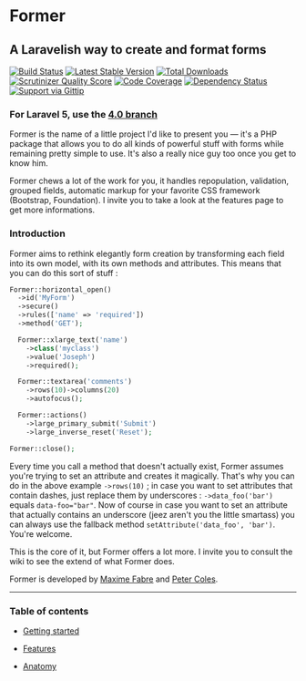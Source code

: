 # Former
## A Laravelish way to create and format forms

[![Build Status](http://img.shields.io/travis/Anahkiasen/former.svg?style=flat)](https://travis-ci.org/Anahkiasen/former)
[![Latest Stable Version](http://img.shields.io/packagist/v/anahkiasen/former.svg?style=flat)](https://packagist.org/packages/anahkiasen/former)
[![Total Downloads](http://img.shields.io/packagist/dt/anahkiasen/former.svg?style=flat)](https://packagist.org/packages/anahkiasen/former)
[![Scrutinizer Quality Score](http://img.shields.io/scrutinizer/g/Anahkiasen/former.svg?style=flat)](https://scrutinizer-ci.com/g/Anahkiasen/former/)
[![Code Coverage](http://img.shields.io/scrutinizer/coverage/g/Anahkiasen/former.svg?style=flat)](https://scrutinizer-ci.com/g/Anahkiasen/former/)
[![Dependency Status](https://www.versioneye.com/user/projects/54363f5eb2a9c51d400000d0/badge.svg?style=flat)](https://www.versioneye.com/user/projects/54363f5eb2a9c51d400000d0)
[![Support via Gittip](http://img.shields.io/gittip/Anahkiasen.svg?style=flat)](https://www.gittip.com/Anahkiasen/)

### For Laravel 5, use the [4.0 branch](https://github.com/Anahkiasen/former/tree/4.0)

Former is the name of a little project I'd like to present you — it's a PHP package that allows you to do all kinds of powerful stuff with forms while remaining pretty simple to use. It's also a really nice guy too once you get to know him.

Former chews a lot of the work for you, it handles repopulation, validation, grouped fields, automatic markup for your favorite CSS framework (Bootstrap, Foundation). I invite you to take a look at the features page to get more informations.

### Introduction

Former aims to rethink elegantly form creation by transforming each field into its own model, with its own methods and attributes. This means that you can do this sort of stuff :

```php
Former::horizontal_open()
  ->id('MyForm')
  ->secure()
  ->rules(['name' => 'required'])
  ->method('GET');

  Former::xlarge_text('name')
    ->class('myclass')
    ->value('Joseph')
    ->required();

  Former::textarea('comments')
    ->rows(10)->columns(20)
    ->autofocus();

  Former::actions()
    ->large_primary_submit('Submit')
    ->large_inverse_reset('Reset');

Former::close();
```

Every time you call a method that doesn't actually exist, Former assumes you're trying to set an attribute and creates it magically. That's why you can do in the above example `->rows(10)` ; in case you want to set attributes that contain dashes, just replace them by underscores : `->data_foo('bar')` equals `data-foo="bar"`.
Now of course in case you want to set an attribute that actually contains an underscore (jeez aren't you the little smartass) you can always use the fallback method `setAttribute('data_foo', 'bar')`. You're welcome.

This is the core of it, but Former offers a lot more. I invite you to consult the wiki to see the extend of what Former does.

Former is developed by [Maxime Fabre][] and [Peter Coles][].

-----

### Table of contents

- [Getting started][]
- [Features][]
- [Anatomy][]

  [Peter Coles]: http://petercoles.com
  [Maxime Fabre]: http://autopergamene.eu
  [Anatomy]: https://github.com/Anahkiasen/former/wiki/Anatomy
  [Features]: https://github.com/Anahkiasen/former/wiki/Features
  [Getting started]: https://github.com/Anahkiasen/former/wiki/Getting-started
